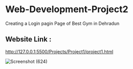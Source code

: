 # Web-Development-Project2 

Creating a Login pagin Page of Best Gym in Dehradun  


## Website Link : 
http://127.0.0.1:5500/Projects/Project1/project1.html 

![Screenshot (624)](https://user-images.githubusercontent.com/87226077/205311797-564ab41f-20b4-446e-b682-c0bbea35c70b.png)

 
